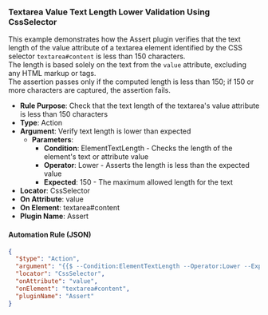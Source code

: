 ### Textarea Value Text Length Lower Validation Using CssSelector

This example demonstrates how the Assert plugin verifies that the text length of the value attribute of a textarea element identified by the CSS selector `textarea#content` is less than 150 characters.  
The length is based solely on the text from the `value` attribute, excluding any HTML markup or tags.  
The assertion passes only if the computed length is less than 150; if 150 or more characters are captured, the assertion fails.

- **Rule Purpose**: Check that the text length of the textarea's value attribute is less than 150 characters  
- **Type**: Action  
- **Argument**: Verify text length is lower than expected  
  - **Parameters**:  
    - **Condition**: ElementTextLength - Checks the length of the element's text or attribute value  
    - **Operator**: Lower - Asserts the length is less than the expected value  
    - **Expected**: 150 - The maximum allowed length for the text  
- **Locator**: CssSelector  
- **On Attribute**: value  
- **On Element**: textarea#content  
- **Plugin Name**: Assert  

#### Automation Rule (JSON)

```json
{
  "$type": "Action",
  "argument": "{{$ --Condition:ElementTextLength --Operator:Lower --Expected:150}}",
  "locator": "CssSelector",
  "onAttribute": "value",
  "onElement": "textarea#content",
  "pluginName": "Assert"
}
```
